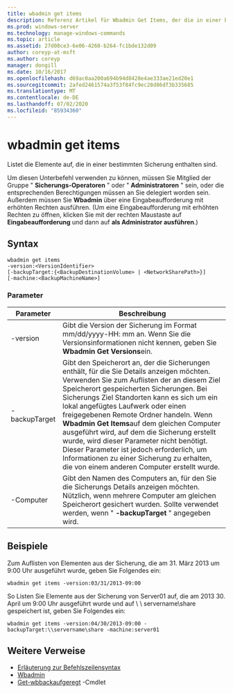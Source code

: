 ```yaml
---
title: wbadmin get items
description: Referenz Artikel für Wbadmin Get Items, der die in einer bestimmten Sicherung enthaltenen Elemente auflistet.
ms.prod: windows-server
ms.technology: manage-windows-commands
ms.topic: article
ms.assetid: 27d08ce3-6e06-4260-b264-fc1bde132d09
author: coreyp-at-msft
ms.author: coreyp
manager: dongill
ms.date: 10/16/2017
ms.openlocfilehash: d69ac0aa200a694b94d8428e4ae333ae21ed20e1
ms.sourcegitcommit: 2afed2461574a3f53f84fc9ec28d86df3b335685
ms.translationtype: MT
ms.contentlocale: de-DE
ms.lasthandoff: 07/02/2020
ms.locfileid: "85934360"
---
```

# <a name="wbadmin-get-items"></a>wbadmin get items



Listet die Elemente auf, die in einer bestimmten Sicherung enthalten sind.

Um diesen Unterbefehl verwenden zu können, müssen Sie Mitglied der Gruppe " **Sicherungs-Operatoren** " oder " **Administratoren** " sein, oder die entsprechenden Berechtigungen müssen an Sie delegiert worden sein. Außerdem müssen Sie **Wbadmin** über eine Eingabeaufforderung mit erhöhten Rechten ausführen. (Um eine Eingabeaufforderung mit erhöhten Rechten zu öffnen, klicken Sie mit der rechten Maustaste auf **Eingabeaufforderung** und dann auf **als Administrator ausführen**.)

## <a name="syntax"></a>Syntax

```
wbadmin get items
-version:<VersionIdentifier>
[-backupTarget:{<BackupDestinationVolume> | <NetworkSharePath>}]
[-machine:<BackupMachineName>]
```

### <a name="parameters"></a>Parameter

|Parameter|Beschreibung|
|---------|-----------|
|-version|Gibt die Version der Sicherung im Format mm/dd/yyyy-HH: mm an. Wenn Sie die Versionsinformationen nicht kennen, geben Sie **Wbadmin Get Versions**ein.|
|-backupTarget|Gibt den Speicherort an, der die Sicherungen enthält, für die Sie Details anzeigen möchten. Verwenden Sie zum Auflisten der an diesem Ziel Speicherort gespeicherten Sicherungen. Bei Sicherungs Ziel Standorten kann es sich um ein lokal angefügtes Laufwerk oder einen freigegebenen Remote Ordner handeln. Wenn **Wbadmin Get Items**auf dem gleichen Computer ausgeführt wird, auf dem die Sicherung erstellt wurde, wird dieser Parameter nicht benötigt. Dieser Parameter ist jedoch erforderlich, um Informationen zu einer Sicherung zu erhalten, die von einem anderen Computer erstellt wurde.|
|-Computer|Gibt den Namen des Computers an, für den Sie die Sicherungs Details anzeigen möchten. Nützlich, wenn mehrere Computer am gleichen Speicherort gesichert wurden. Sollte verwendet werden, wenn " **-backupTarget** " angegeben wird.|

## <a name="examples"></a>Beispiele

Zum Auflisten von Elementen aus der Sicherung, die am 31. März 2013 um 9:00 Uhr ausgeführt wurde, geben Sie Folgendes ein:
```
wbadmin get items -version:03/31/2013-09:00
```
So Listen Sie Elemente aus der Sicherung von Server01 auf, die am 2013 30. April um 9:00 Uhr ausgeführt wurde und auf \\ \\ servername\share gespeichert ist, geben Sie Folgendes ein:
```
wbadmin get items -version:04/30/2013-09:00 -backupTarget:\\servername\share -machine:server01
```

## <a name="additional-references"></a>Weitere Verweise

- [Erläuterung zur Befehlszeilensyntax](command-line-syntax-key.md)
-   [Wbadmin](wbadmin.md)
-   [Get-wbbackaufgeregt](https://technet.microsoft.com/library/jj902473.aspx) -Cmdlet